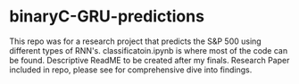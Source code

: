 # binaryC-GRU-predictions

This repo was for a research project that predicts the S&P 500 using different types of RNN's. classificatoin.ipynb is where
most of the code can be found. Descriptive ReadME to be created after my finals. Research Paper included in repo, please
see for comprehensive dive into findings.